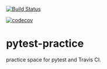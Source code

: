 [![Build Status](https://travis-ci.org/grephappiness/pytest-practice.svg?branch=master)](https://travis-ci.org/grephappiness/pytest-practice)

[![codecov](https://codecov.io/gh/grephappiness/pytest-practice/branch/master/graph/badge.svg)](https://codecov.io/gh/grephappiness/pytest-practice)

# pytest-practice
practice space for pytest and Travis CI.
